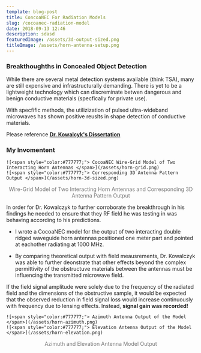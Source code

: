 ```yaml
---
template: blog-post
title: ConcoaNEC For Radiation Models
slug: /cocoanec-radiation-model
date: 2018-09-13 12:46
description: sdasd
featuredImage: /assets/3d-output-sized.png
titleImage: /assets/horn-antenna-setup.png
---
```


### Breakthoughths in Concealed Object Detection

While there are several metal detection systems available (think TSA), many are still expensive and infrastructurally demanding. There is yet to be a lightweight technology which can discreminate betwen dangerous and benign conductive materials (specfically for private use). 

With specfific methods, the utilizization of pulsed ultra-wideband microwaves has shown positive reuslts in shape detection of conductive materials.

 Please reference **[<ins>Dr. Kowalcyk's Dissertation</ins>](https://scholarworks.uvm.edu/cgi/viewcontent.cgi?article=2172&context=graddis)**


### My Invomentent

```grid|2|
![<span style="color:#777777;"> CocoaNEC Wire-Grid Model of Two Interacting Horn Antennas </span>](/assets/horn-grid.png)
![<span style="color:#777777;"> Corresponding 3D Antenna Pattern Output </span>](/assets/horn-3d-sized.png)
```
<center><span style="color:#777777;"> Wire-Grid Model of Two Interacting Horn Antennas and Corresponding 3D Antenna Pattern Output </span></center>

In order for Dr. Kowalczyk to further corroborate the breakthrough in his findings he needed to ensure that they RF field he was testing in was behaving according to his predictions. 

 - I wrote a CocoaNEC model for the output of two interacting double ridged waveguide horn antennas positioned one meter part and pointed at eachother radiating at 1000 MHz. 

 - By comparing theoretical output with field meausrements, Dr. Kowalczyk was able to further deonstrate that other effects beyond the complex permittivity of the obstructuve materials between the antennas must be influencing the transmitted microwave field. 
 
 If the field signal amplitude were solely due to the frequency of the radiated field and the dimensions of the obstructive sample, it would be expected that the observed reduction in field signal loss would increase continuously with frequency due to lensing effects. Instead, **signal gain was recorded!**

```grid|2|
![<span style="color:#777777;"> Azimuth Antenna Output of the Model </span>](/assets/horn-azimuth.png)
![<span style="color:#777777;"> Elevation Antenna Output of the Model </span>](/assets/horn-elevation.png)
```
<center><span style="color:#777777;"> Azimuth and Elevation Antenna Model Output </span></center>